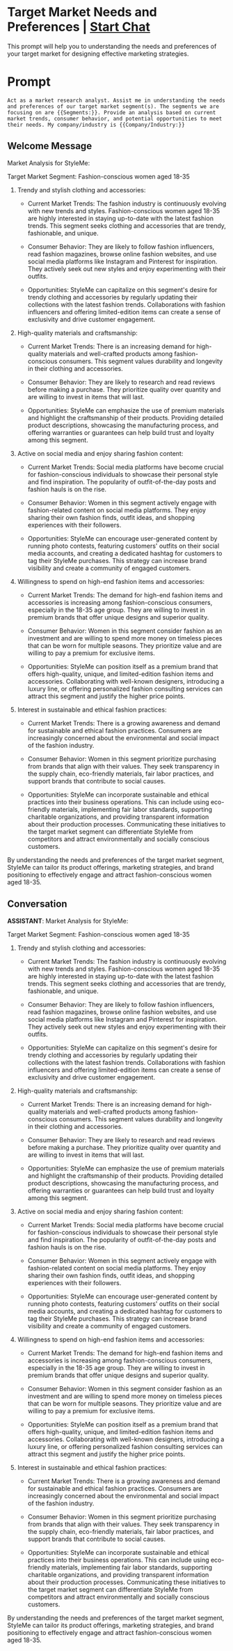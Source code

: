 

# Target Market Needs and Preferences | [Start Chat](https://gptcall.net/chat.html?data=%7B%22contact%22%3A%7B%22id%22%3A%22TFgXBoLm2UjLqQP55e1Ju%22%2C%22flow%22%3Atrue%7D%7D)
This prompt will help you to understanding the needs and preferences of your target market for designing effective marketing strategies.

# Prompt

```
Act as a market research analyst. Assist me in understanding the needs and preferences of our target market segment(s). The segments we are focusing on are {{Segments:}}. Provide an analysis based on current market trends, consumer behavior, and potential opportunities to meet their needs. My company/industry is {{Company/Industry:}}
```

## Welcome Message
Market Analysis for StyleMe:



Target Market Segment: Fashion-conscious women aged 18-35



1. Trendy and stylish clothing and accessories:

   - Current Market Trends: The fashion industry is continuously evolving with new trends and styles. Fashion-conscious women aged 18-35 are highly interested in staying up-to-date with the latest fashion trends. This segment seeks clothing and accessories that are trendy, fashionable, and unique.

   - Consumer Behavior: They are likely to follow fashion influencers, read fashion magazines, browse online fashion websites, and use social media platforms like Instagram and Pinterest for inspiration. They actively seek out new styles and enjoy experimenting with their outfits.

   - Opportunities: StyleMe can capitalize on this segment's desire for trendy clothing and accessories by regularly updating their collections with the latest fashion trends. Collaborations with fashion influencers and offering limited-edition items can create a sense of exclusivity and drive customer engagement.



2. High-quality materials and craftsmanship:

   - Current Market Trends: There is an increasing demand for high-quality materials and well-crafted products among fashion-conscious consumers. This segment values durability and longevity in their clothing and accessories.

   - Consumer Behavior: They are likely to research and read reviews before making a purchase. They prioritize quality over quantity and are willing to invest in items that will last.

   - Opportunities: StyleMe can emphasize the use of premium materials and highlight the craftsmanship of their products. Providing detailed product descriptions, showcasing the manufacturing process, and offering warranties or guarantees can help build trust and loyalty among this segment.



3. Active on social media and enjoy sharing fashion content:

   - Current Market Trends: Social media platforms have become crucial for fashion-conscious individuals to showcase their personal style and find inspiration. The popularity of outfit-of-the-day posts and fashion hauls is on the rise.

   - Consumer Behavior: Women in this segment actively engage with fashion-related content on social media platforms. They enjoy sharing their own fashion finds, outfit ideas, and shopping experiences with their followers.

   - Opportunities: StyleMe can encourage user-generated content by running photo contests, featuring customers' outfits on their social media accounts, and creating a dedicated hashtag for customers to tag their StyleMe purchases. This strategy can increase brand visibility and create a community of engaged customers.



4. Willingness to spend on high-end fashion items and accessories:

   - Current Market Trends: The demand for high-end fashion items and accessories is increasing among fashion-conscious consumers, especially in the 18-35 age group. They are willing to invest in premium brands that offer unique designs and superior quality.

   - Consumer Behavior: Women in this segment consider fashion as an investment and are willing to spend more money on timeless pieces that can be worn for multiple seasons. They prioritize value and are willing to pay a premium for exclusive items.

   - Opportunities: StyleMe can position itself as a premium brand that offers high-quality, unique, and limited-edition fashion items and accessories. Collaborating with well-known designers, introducing a luxury line, or offering personalized fashion consulting services can attract this segment and justify the higher price points.



5. Interest in sustainable and ethical fashion practices:

   - Current Market Trends: There is a growing awareness and demand for sustainable and ethical fashion practices. Consumers are increasingly concerned about the environmental and social impact of the fashion industry.

   - Consumer Behavior: Women in this segment prioritize purchasing from brands that align with their values. They seek transparency in the supply chain, eco-friendly materials, fair labor practices, and support brands that contribute to social causes.

   - Opportunities: StyleMe can incorporate sustainable and ethical practices into their business operations. This can include using eco-friendly materials, implementing fair labor standards, supporting charitable organizations, and providing transparent information about their production processes. Communicating these initiatives to the target market segment can differentiate StyleMe from competitors and attract environmentally and socially conscious customers.



By understanding the needs and preferences of the target market segment, StyleMe can tailor its product offerings, marketing strategies, and brand positioning to effectively engage and attract fashion-conscious women aged 18-35.

## Conversation

**ASSISTANT**: Market Analysis for StyleMe:



Target Market Segment: Fashion-conscious women aged 18-35



1. Trendy and stylish clothing and accessories:

   - Current Market Trends: The fashion industry is continuously evolving with new trends and styles. Fashion-conscious women aged 18-35 are highly interested in staying up-to-date with the latest fashion trends. This segment seeks clothing and accessories that are trendy, fashionable, and unique.

   - Consumer Behavior: They are likely to follow fashion influencers, read fashion magazines, browse online fashion websites, and use social media platforms like Instagram and Pinterest for inspiration. They actively seek out new styles and enjoy experimenting with their outfits.

   - Opportunities: StyleMe can capitalize on this segment's desire for trendy clothing and accessories by regularly updating their collections with the latest fashion trends. Collaborations with fashion influencers and offering limited-edition items can create a sense of exclusivity and drive customer engagement.



2. High-quality materials and craftsmanship:

   - Current Market Trends: There is an increasing demand for high-quality materials and well-crafted products among fashion-conscious consumers. This segment values durability and longevity in their clothing and accessories.

   - Consumer Behavior: They are likely to research and read reviews before making a purchase. They prioritize quality over quantity and are willing to invest in items that will last.

   - Opportunities: StyleMe can emphasize the use of premium materials and highlight the craftsmanship of their products. Providing detailed product descriptions, showcasing the manufacturing process, and offering warranties or guarantees can help build trust and loyalty among this segment.



3. Active on social media and enjoy sharing fashion content:

   - Current Market Trends: Social media platforms have become crucial for fashion-conscious individuals to showcase their personal style and find inspiration. The popularity of outfit-of-the-day posts and fashion hauls is on the rise.

   - Consumer Behavior: Women in this segment actively engage with fashion-related content on social media platforms. They enjoy sharing their own fashion finds, outfit ideas, and shopping experiences with their followers.

   - Opportunities: StyleMe can encourage user-generated content by running photo contests, featuring customers' outfits on their social media accounts, and creating a dedicated hashtag for customers to tag their StyleMe purchases. This strategy can increase brand visibility and create a community of engaged customers.



4. Willingness to spend on high-end fashion items and accessories:

   - Current Market Trends: The demand for high-end fashion items and accessories is increasing among fashion-conscious consumers, especially in the 18-35 age group. They are willing to invest in premium brands that offer unique designs and superior quality.

   - Consumer Behavior: Women in this segment consider fashion as an investment and are willing to spend more money on timeless pieces that can be worn for multiple seasons. They prioritize value and are willing to pay a premium for exclusive items.

   - Opportunities: StyleMe can position itself as a premium brand that offers high-quality, unique, and limited-edition fashion items and accessories. Collaborating with well-known designers, introducing a luxury line, or offering personalized fashion consulting services can attract this segment and justify the higher price points.



5. Interest in sustainable and ethical fashion practices:

   - Current Market Trends: There is a growing awareness and demand for sustainable and ethical fashion practices. Consumers are increasingly concerned about the environmental and social impact of the fashion industry.

   - Consumer Behavior: Women in this segment prioritize purchasing from brands that align with their values. They seek transparency in the supply chain, eco-friendly materials, fair labor practices, and support brands that contribute to social causes.

   - Opportunities: StyleMe can incorporate sustainable and ethical practices into their business operations. This can include using eco-friendly materials, implementing fair labor standards, supporting charitable organizations, and providing transparent information about their production processes. Communicating these initiatives to the target market segment can differentiate StyleMe from competitors and attract environmentally and socially conscious customers.



By understanding the needs and preferences of the target market segment, StyleMe can tailor its product offerings, marketing strategies, and brand positioning to effectively engage and attract fashion-conscious women aged 18-35.

